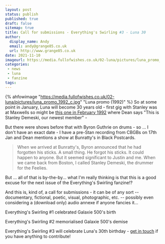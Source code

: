 ```yaml
---
layout: post
status: publish
published: true 
draft: false
sitemap: true
title: Call for submissions - Everything's Swirling #3 - Luna 30
author:
  display_name: Andy
  email: andy@grange85.co.uk
  url: http://www.grange85.co.uk
date: 2021-11-10
imageurl: https://media.fullofwishes.co.uk/02-luna/pictures/luna_promo_1992_c.jpg
categories:
 - news
 - luna
 - fanzine
tags:
---
```

{% ahfowimage "https://media.fullofwishes.co.uk/02-luna/pictures/luna_promo_1992_c.jpg" "Luna promo (1992)" %}
So at some point in January, Luna will become 30 years old - first gig with Stanley was at Maxwells so might be [this one in February 1992](/database/luna/shows/1992/1992-02-22-luna-maxwells-hoboken-nj-usa/) where Dean says "This is Stanley Demeski, our newest member" -

But there were shows before that with Byron Guthrie on drums - so ... I don't have an exact date - I have a pre-Stan recording from CBGBs on 17th Jan and Dean mentions a show at Bunratty's in Black Postcards.

> When we arrived at Bunratty's, Byron announced that he had forgotten his sticks. A small thing. He forgot his sticks. It could happen to anyone. But it seemed significant to Justin and me. When we came back from Boston, I called Stanley Demeski, the drummer for the Feelies.

But ... all of that is by-the-by... what I'm really thinking is that this is a good excuse for the next issue of the Everything's Swirling fanzine!?

And this is, kind of, a call for submissions - it can be of any sort -- documentary, fictional, poetic, visual, photographic, etc. -- possibly even considering a (download only) audio annexe if anyone fancies it...

Everything's Swirling #1 celebrated Galaxie 500's birth

Everything's Swirling #2 memorialised Galaxie 500's demise

Everything's Swirling #3 will celebrate Luna's 30th birthday - [get in touch](/about/) if you have anything to contribute!
